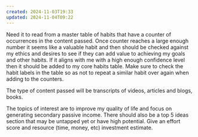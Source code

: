 ```yaml
---
created: 2024-11-03T19:33
updated: 2024-11-04T09:22
---
```

Need it to read from a master table of habits that have a counter of occurrences in the content passed.
Once counter reaches a large enough number it seems like a valuable habit and then should be checked against my ethics and desires to see if they can add value to achieving my goals and other habits. If it aligns with me with a high enough confidence level then it should be added to my core habits table. 
Make sure to check the habit labels in the table so as  not to repeat a similar habit over again when adding to the counters. 

The type of content passed will be transcripts of videos, articles and blogs, books. 

The topics of interest are to improve my quality of life and focus on generating secondary passive income. There should also be a top 5 ideas section that may be untapped yet or have high potential. Give an effort score and resource (time, money, etc) investment estimate.

